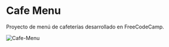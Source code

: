 # Cafe Menu 
Proyecto de menú de cafeterías desarrollado en FreeCodeCamp. 

![Cafe-Menu](https://github.com/licha-esc/Cafe-Menu-FCC.github.io/assets/104387269/829a8b64-e04d-40dc-b631-de3ce699af21)
